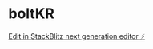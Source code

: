# boltKR

[Edit in StackBlitz next generation editor ⚡️](https://stackblitz.com/~/github.com/baymingyih/boltKR)